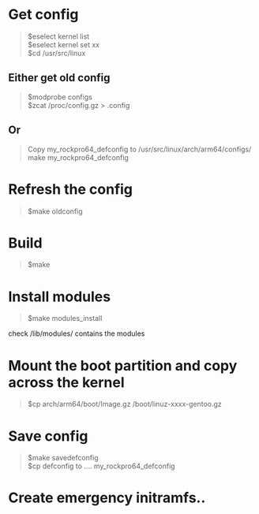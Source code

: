 # Get config

> $eselect kernel list  
> $eselect kernel set xx  
> $cd /usr/src/linux  

## Either get old config

> $modprobe configs  
> $zcat /proc/config.gz > .config  

## Or

> Copy my\_rockpro64\_defconfig to /usr/src/linux/arch/arm64/configs/
> make my\_rockpro64\_defconfig

# Refresh the config

> $make oldconfig

# Build

> $make

# Install modules

> $make modules\_install

check /lib/modules/ contains the modules

# Mount the boot partition and copy across the kernel

> $cp arch/arm64/boot/Image.gz /boot/linuz-xxxx-gentoo.gz

# Save config

> $make savedefconfig  
> $cp defconfig to .... my\_rockpro64\_defconfig  

# Create emergency initramfs..

